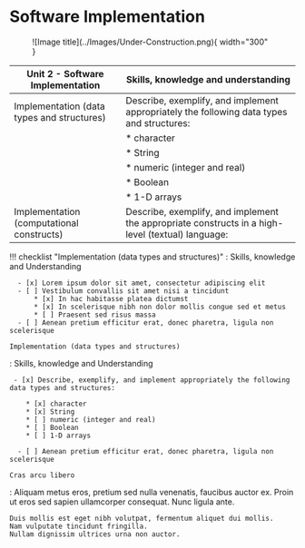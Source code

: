 # Software Implementation

<figure markdown="span">
  ![Image title](../Images/Under-Construction.png){ width="300" }
  <figcaption></figcaption>
</figure>

| Unit 2 - Software Implementation                  | Skills, knowledge and understanding                                                                 |
| --------------------------------------------------| --------------------------------------------------------------------------------------------------- |
| Implementation (data types and structures)        | Describe, exemplify, and implement appropriately the following data types and structures:           |
|                                                   |* character                                                                                          |
|                                                   |* String                                                                                             |
|                                                   |* numeric (integer and real)                                                                         |
|                                                   |* Boolean                                                                                            |
|                                                   |* 1-D arrays                                                                                         |
|Implementation (computational constructs)          |Describe, exemplify, and implement the appropriate constructs in a high-level (textual) language: 

!!! checklist "Implementation (data types and structures)"
    : Skills, knowledge and Understanding  
    
      - [x] Lorem ipsum dolor sit amet, consectetur adipiscing elit
      - [ ] Vestibulum convallis sit amet nisi a tincidunt
          * [x] In hac habitasse platea dictumst
          * [x] In scelerisque nibh non dolor mollis congue sed et metus
          * [ ] Praesent sed risus massa
      - [ ] Aenean pretium efficitur erat, donec pharetra, ligula non scelerisque


` Implementation (data types and structures) `

:   Skills, knowledge and Understanding 

     - [x] Describe, exemplify, and implement appropriately the following data types and structures:
     
        * [x] character
        * [x] String
        * [ ] numeric (integer and real)   
        * [ ] Boolean 
        * [ ] 1-D arrays
        
      - [ ] Aenean pretium efficitur erat, donec pharetra, ligula non scelerisque    

`Cras arcu libero`

:   Aliquam metus eros, pretium sed nulla venenatis, faucibus auctor ex. Proin
    ut eros sed sapien ullamcorper consequat. Nunc ligula ante.

    Duis mollis est eget nibh volutpat, fermentum aliquet dui mollis.
    Nam vulputate tincidunt fringilla.
    Nullam dignissim ultrices urna non auctor.

